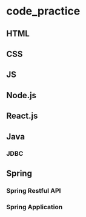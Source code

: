 # code_practice

## HTML

## CSS

## JS

## Node.js

## React.js

## Java
### JDBC

## Spring

### Spring Restful API

### Spring Application
